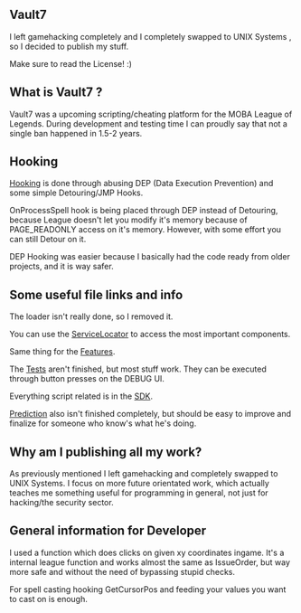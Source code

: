 ## Vault7 ##

I left gamehacking completely and I completely swapped to UNIX Systems , so I decided to publish my stuff.

Make sure to read the License! :)

## What is Vault7 ? ##

Vault7 was a upcoming scripting/cheating platform for the MOBA League of Legends. 
During development and testing time I can proudly say that not a single ban happened in 1.5-2 years.

## Hooking ##
[Hooking](https://github.com/Jiingz/vault7/blob/dev/sources/core/hooking/hooking_service.cpp) is done through abusing DEP (Data Execution Prevention) 
and some simple Detouring/JMP Hooks.

OnProcessSpell hook is being placed through DEP instead of Detouring, because League doesn't let you modify it's memory because of PAGE_READONLY access on it's memory.
However, with some effort you can still Detour on it.

DEP Hooking was easier because I basically had the code ready from older projects, and it is way safer.

## Some useful file links and info ##

The loader isn't really done, so I removed it.

You can use the [ServiceLocator](https://github.com/Jiingz/vault7/blob/dev/sources/core/locator.cpp) to access the most important components.

Same thing for the [Features](https://github.com/Jiingz/vault7/tree/dev/sources/core/features).


The [Tests](https://github.com/Jiingz/vault7/tree/dev/sources/core/tests) aren't finished, but most stuff work.
They can be executed through button presses on the DEBUG UI.

Everything script related is in the [SDK](https://github.com/Jiingz/vault7/tree/dev/sources/core/sdk).

[Prediction](https://github.com/Jiingz/vault7/tree/dev/sources/core/sdk/prediction) also isn't finished completely, but should be easy to improve and finalize for someone who know's what he's doing.

## Why am I publishing all my work? ##
As previously mentioned I left gamehacking and completely swapped to UNIX Systems. I focus on more future orientated work, which actually teaches me something useful
for programming in general, not just for hacking/the security sector.

## General information for Developer ##

I used a function which does clicks on given xy coordinates ingame. It's a internal league function and works almost the same as IssueOrder, but way more safe
and without the need of bypassing stupid checks.

For spell casting hooking GetCursorPos and feeding your values you want to cast on is enough.

